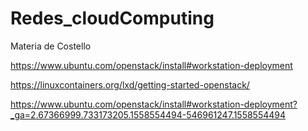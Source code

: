 # Redes_cloudComputing
Materia de Costello


https://www.ubuntu.com/openstack/install#workstation-deployment

https://linuxcontainers.org/lxd/getting-started-openstack/

https://www.ubuntu.com/openstack/install#workstation-deployment?_ga=2.67366999.733173205.1558554494-546961247.1558554494
